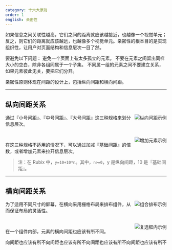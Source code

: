 ```yaml
---
category: 十六大原则
order: 1
english: 亲密性
---
```


如果信息之间关联性越高，它们之间的距离就应该越接近，也越像一个视觉单元；反之，则它们的距离就应该越远，也越像多个视觉单元。亲密性的根本目的是实现组织性，让用户对页面结构和信息层次一目了然。

要避免以下问题：
避免一个页面上有太多孤立的元素。
不要在元素之间留出同样大小的空白，除非各组同属于一个子集。
不同属一组的元素之间不要建立关系，如果元素彼此无关，要把它们分开。

亲密性原则体现在间距的设计上，包括纵向间距和横向间距。

---


## 纵向间距关系

<img class="preview-img" align="right" alt="纵向间距示例" description="在 Rubix Design 中，这三种规格分别为：10px（小号间距）、20px（中号间距）、30px（大号间距）。" src="https://os.alipayobjects.com/rmsportal/blBCqHsUJhKxxAU.png">

通过『小号间距』、『中号间距』、『大号间距』这三种规格来划分信息层次。

<br>

<img class="preview-img" align="right" alt="增加元素示例" description="通过增加『分割线』来拉开层次。" src="https://os.alipayobjects.com/rmsportal/EWpTfSlQzueWlbp.png">

在这三种规格不适用的情况下，可以通过加减『基础间距』的倍数，或者增加元素来拉开信息层次。

> 注：在 Rubix 中，`y=10+10*n`。其中，`n>=0`，y 是纵向间距，10 是『基础间距』。

---

## 横向间距关系

<img class="preview-img" align="right" alt="组合排布示例" src="https://os.alipayobjects.com/rmsportal/LdomydjSKKlFhiv.png">

为了适用不同尺寸的屏幕，在横向采用栅格布局来排布组件，从而保证布局的灵活性。

<br>

<img class="preview-img" align="right" alt="复选框内示例" src="https://os.alipayobjects.com/rmsportal/DxzQXtIEnFcFxGY.png">

在一个组件内部，元素的横向间距也应该有所不同。



向间距也应该有所不向间距也应该有所不向间距也应该有所不向间距也应该有所不


